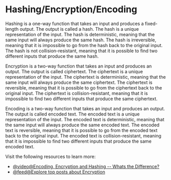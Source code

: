# Hashing/Encryption/Encoding

Hashing is a one-way function that takes an input and produces a fixed-length output. The output is called a hash. The hash is a unique representation of the input. The hash is deterministic, meaning that the same input will always produce the same hash. The hash is irreversible, meaning that it is impossible to go from the hash back to the original input. The hash is not collision-resistant, meaning that it is possible to find two different inputs that produce the same hash.

Encryption is a two-way function that takes an input and produces an output. The output is called ciphertext. The ciphertext is a unique representation of the input. The ciphertext is deterministic, meaning that the same input will always produce the same ciphertext. The ciphertext is reversible, meaning that it is possible to go from the ciphertext back to the original input. The ciphertext is collision-resistant, meaning that it is impossible to find two different inputs that produce the same ciphertext.

Encoding is a two-way function that takes an input and produces an output. The output is called encoded text. The encoded text is a unique representation of the input. The encoded text is deterministic, meaning that the same input will always produce the same encoded text. The encoded text is reversible, meaning that it is possible to go from the encoded text back to the original input. The encoded text is collision-resistant, meaning that it is impossible to find two different inputs that produce the same encoded text.

Visit the following resources to learn more:

- [@video@Encoding, Encryption and Hashing -- Whats the Difference?](https://www.youtube.com/watch?v=-bAnBzvMLig)
- [@feed@Explore top posts about Encryption](https://app.daily.dev/tags/encryption?ref=roadmapsh)